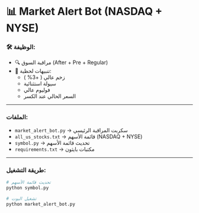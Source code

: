 # 📊 Market Alert Bot (NASDAQ + NYSE)

### 🛠️ الوظيفة:

- 🔍 مراقبة السوق (After + Pre + Regular)
- 🚨 تنبيهات لحظية:
    - زخم عالي ( +3% )
    - سيولة استثنائية
    - فوليوم عالي
    - السعر الحالي عند الكسر

---

### الملفات:

- `market_alert_bot.py` → سكربت المراقبة الرئيسي
- `all_us_stocks.txt` → قائمة الأسهم (NASDAQ + NYSE)
- `symbol.py` → تحديث قائمة الأسهم
- `requirements.txt` → مكتبات بايثون

---

### طريقة التشغيل:

```bash
# تحديث قائمة الأسهم
python symbol.py

# تشغيل البوت
python market_alert_bot.py
